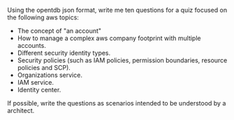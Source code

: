 Using the opentdb json format, write me ten questions for a quiz focused on the following aws topics: 

* The concept of "an account"
* How to manage a complex aws company footprint with multiple accounts.
* Different security identity types.
* Security policies (such as IAM policies, permission boundaries, resource policies and SCP).
* Organizations service.
* IAM service.
* Identity center.

If possible, write the questions as scenarios intended to be understood by a architect.